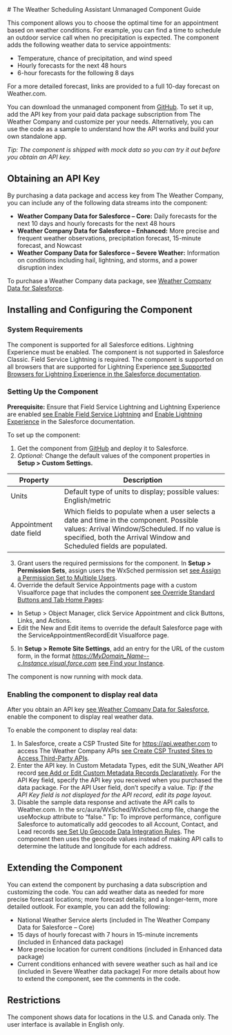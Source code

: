 <link rel="shortcut icon" type="image/x-icon" href="{{ site.baseurl }}/favicon.ico">
# The Weather Scheduling Assistant Unmanaged Component Guide

This component allows you to choose the optimal time for an appointment based on weather conditions. For example, you can find a time to schedule an outdoor service call when no precipitation is expected. The component adds the following weather data to service appointments:
- Temperature, chance of precipitation, and wind speed
- Hourly forecasts for the next 48 hours
- 6-hour forecasts for the following 8 days 

For a more detailed forecast, links are provided to a full 10-day forecast on Weather.com.

You can download the unmanaged component from [GitHub](https://github.com/TheWeatherCompany/weather-scheduling-assistant). To set it up, add the API key from your paid data package subscription from The Weather Company and customize per your needs. Alternatively, you can use the code as a sample to understand how the API works and build your own standalone app.

*Tip: The component is shipped with mock data so you can try it out before you obtain an API key.*

## Obtaining an API Key 
By purchasing a data package and access key from The Weather Company, you can include any of the following data streams into the component:
- **Weather Company Data for Salesforce – Core:** Daily forecasts for the next 10 days and hourly forecasts for the next 48 hours 
- **Weather Company Data for Salesforce – Enhanced:** More precise and frequent weather observations, precipitation forecast, 15-minute forecast, and Nowcast
- **Weather Company Data for Salesforce – Severe Weather:** Information on conditions including hail, lightning, and storms, and a power disruption index 

To purchase a Weather Company data package, see [Weather Company Data for Salesforce](https://business.weather.com/products/weather-data-packages-salesforce).

## Installing and Configuring the Component
### System Requirements

The component is supported for all Salesforce editions. Lightning Experience must be enabled. The component is not supported in Salesforce Classic. Field Service Lightning is required. 
The component is supported on all browsers that are supported for Lightning Experience [see Supported Browsers for Lightning Experience in the Salesforce documentation](https://help.salesforce.com/articleView?id=getstart_browsers_sfx.htm).

### Setting Up the Component
**Prerequisite:** Ensure that Field Service Lightning and Lightning Experience are enabled [see Enable Field Service Lightning](https://help.salesforce.com/articleView?id=fs_enable.htm) and [Enable Lightning Experience](https://help.salesforce.com/articleView?id=lex_enable_intro.htm) in the Salesforce documentation. 

To set up the component:
1. Get the component from [GitHub](https://github.com/TheWeatherCompany/weather-scheduling-assistant) and deploy it to Salesforce.
2. *Optional:* Change the default values of the component properties in **Setup > Custom Settings.**

|Property | Description|
|------------ | -------------|
|Units | Default type of units to display; possible values: English/metric|
|Appointment date field | Which fields to populate when a user selects a date and time in the component. Possible values: Arrival Window/Scheduled. If no value is specified, both the Arrival Window and Scheduled fields are populated.| 
3. Grant users the required permissions for the component. In **Setup > Permission Sets**, assign users the WxSched permission set [see Assign a Permission Set to Multiple Users](https://help.salesforce.com/articleView?id=perm_sets_mass_assign.htm). 
4. Override the default Service Appointments page with a custom Visualforce page that includes the component [see Override Standard Buttons and Tab Home Pages](https://help.salesforce.com/articleView?err=1&id=links_customize_override.htm):
  - In Setup > Object Manager, click Service Appointment and click Buttons, Links, and Actions.
  - Edit the New and Edit items to override the default Salesforce page with the ServiceAppointmentRecordEdit Visualforce page. 
5. In **Setup > Remote Site Settings**, add an entry for the URL of the custom form, in the format *https://MyDomain_Name--c.Instance.visual.force.com* [see Find your Instance](https://help.salesforce.com/articleView?id=000002889&language=en_US&type=1). 

The component is now running with mock data.

### Enabling the component to display real data
After you obtain an API key [see Weather Company Data for Salesforce](https://help.salesforce.com/articleView?id=csp_trusted_sites.htm), enable the component to display real weather data.

To enable the component to display real data:
1. In Salesforce, create a CSP Trusted Site for https://api.weather.com to access The Weather Company APIs [see Create CSP Trusted Sites to Access Third-Party APIs](https://help.salesforce.com/articleView?id=csp_trusted_sites.htm).
2. Enter the API key. In Custom Metadata Types, edit the SUN_Weather API record [see Add or Edit Custom Metadata Records Declaratively](https://docs.google.com/document/d/1Wz_1y5VHJlQb23Y76L7wCyahhH0qRD-Z6O55gAix1UA/edit). For the API Key field, specify the API key you received when you purchased the data package.  For the API User field, don’t specify a value.  *Tip: If the API Key field is not displayed for the API record, edit its page layout.*
3. Disable the sample data response and activate the API calls to Weather.com. In the src/aura/WxSched/WxSched.cmp file, change the useMockup attribute to “false.” Tip: To improve performance, configure Salesforce to automatically add geocodes to all Account, Contact, and Lead records [see Set Up Geocode Data Integration Rules](https://help.salesforce.com/articleView?id=data_dot_com_clean_add_geocode_information_to_all_records.htm). The component then uses the geocode values instead of making API calls to determine the latitude and longitude for each address. 

## Extending the Component
You can extend the component by purchasing a data subscription and customizing the code. You can add weather data as needed for more precise forecast locations; more forecast details; and a longer-term, more detailed outlook. For example, you can add the following:
- National Weather Service alerts (included in The Weather Company Data for Salesforce – Core)
- 15 days of hourly forecast with 7 hours in 15-minute increments (included in Enhanced data package) 
- More precise location for current conditions (included in Enhanced data package)
- Current conditions enhanced with severe weather such as hail and ice (included in Severe Weather data package) 
For more details about how to extend the component, see the comments in the code.

## Restrictions
The component shows data for locations in the U.S. and Canada only. The user interface is available in English only.
